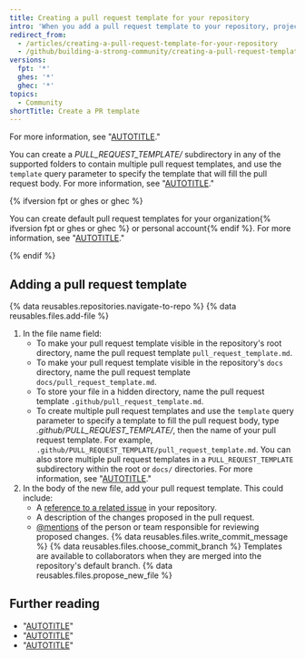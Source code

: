 ```yaml
---
title: Creating a pull request template for your repository
intro: 'When you add a pull request template to your repository, project contributors will automatically see the template''s contents in the pull request body.'
redirect_from:
  - /articles/creating-a-pull-request-template-for-your-repository
  - /github/building-a-strong-community/creating-a-pull-request-template-for-your-repository
versions:
  fpt: '*'
  ghes: '*'
  ghec: '*'
topics:
  - Community
shortTitle: Create a PR template
---
```


For more information, see "[AUTOTITLE](/communities/using-templates-to-encourage-useful-issues-and-pull-requests/about-issue-and-pull-request-templates)."

You can create a _PULL_REQUEST_TEMPLATE/_ subdirectory in any of the supported folders to contain multiple pull request templates, and use the `template` query parameter to specify the template that will fill the pull request body. For more information, see "[AUTOTITLE](/pull-requests/collaborating-with-pull-requests/proposing-changes-to-your-work-with-pull-requests/using-query-parameters-to-create-a-pull-request)."

{% ifversion fpt or ghes or ghec %}

You can create default pull request templates for your organization{% ifversion fpt or ghes or ghec %} or personal account{% endif %}. For more information, see "[AUTOTITLE](/communities/setting-up-your-project-for-healthy-contributions/creating-a-default-community-health-file)."

{% endif %}

## Adding a pull request template

{% data reusables.repositories.navigate-to-repo %}
{% data reusables.files.add-file %}
1. In the file name field:
    - To make your pull request template visible in the repository's root directory, name the pull request template `pull_request_template.md`.
    - To make your pull request template visible in the repository's `docs` directory, name the pull request template `docs/pull_request_template.md`.
    - To store your file in a hidden directory, name the pull request template `.github/pull_request_template.md`.
    - To create multiple pull request templates and use the `template` query parameter to specify a template to fill the pull request body, type _.github/PULL_REQUEST_TEMPLATE/_, then the name of your pull request template. For example, `.github/PULL_REQUEST_TEMPLATE/pull_request_template.md`. You can also store multiple pull request templates in a `PULL_REQUEST_TEMPLATE` subdirectory within the root or `docs/` directories. For more information, see "[AUTOTITLE](/pull-requests/collaborating-with-pull-requests/proposing-changes-to-your-work-with-pull-requests/using-query-parameters-to-create-a-pull-request)."
1. In the body of the new file, add your pull request template. This could include:
    - A [reference to a related issue](/get-started/writing-on-github/getting-started-with-writing-and-formatting-on-github/basic-writing-and-formatting-syntax#referencing-issues-and-pull-requests) in your repository.
    - A description of the changes proposed in the pull request.
    - [@mentions](/get-started/writing-on-github/getting-started-with-writing-and-formatting-on-github/basic-writing-and-formatting-syntax#mentioning-people-and-teams) of the person or team responsible for reviewing proposed changes.
{% data reusables.files.write_commit_message %}
{% data reusables.files.choose_commit_branch %} Templates are available to collaborators when they are merged into the repository's default branch.
{% data reusables.files.propose_new_file %}

## Further reading

- "[AUTOTITLE](/communities/using-templates-to-encourage-useful-issues-and-pull-requests/about-issue-and-pull-request-templates)"
- "[AUTOTITLE](/issues/tracking-your-work-with-issues/creating-an-issue)"
- "[AUTOTITLE](/pull-requests/collaborating-with-pull-requests/proposing-changes-to-your-work-with-pull-requests/creating-a-pull-request)"
